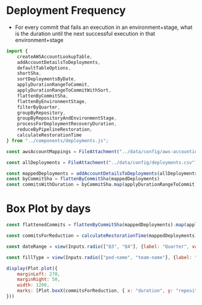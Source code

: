 # Deployment Frequency

<div class="tip grid-rowspan-2" label="Methodology">

- For every commit that fails an execution in an environment+stage, what is the duration until the next successful execution in that environment+stage

</div>

```js
import {
    createAWSAccountLookupTable,
    addAccountDetailsToDeployments,
    defaultTableOptions,
    shortSha,
    sortDeploymentsByDate,
    applyDurationRangeToCommit,
    applyDurationRangeToCommitWithSort,
    flattenByCommitSha,
    flattenByEnvironmentStage,
    filterByQuarter,
    groupByRepository,
    groupByRepositoryAndEnvironmentStage,
    processForDeploymentRecoveryDuration,
    reduceByPipelineRestoration,
    calculateRestorationTime
} from "../components/deployments.js";
```

```js
const awsAccountMappings = FileAttachment("../data/config/aws-accountid-config.json").json()
```

```js
const allDeployments = FileAttachment("../data/config/deployments.csv").csv();
```

```js
const mappedDeployments = addAccountDetailsToDeployments(allDeployments.filter(filterByQuarter(dateRange)), createAWSAccountLookupTable(awsAccountMappings))
const byCommitSha = flattenByCommitSha(mappedDeployments)
const commitsWithDuration = byCommitSha.map(applyDurationRangeToCommit)
```

# Box Plot by days

```js
const flattenedCommits = flattenByCommitSha(mappedDeployments).map(applyDurationRangeToCommitWithSort)
```

```js
const commitsForReduction = calculateRestorationTime(mappedDeployments)
```


```js
const dateRange = view(Inputs.radio(["Q3", "Q4"], {label: "Quarter", value:"Q4"}));
```

```js
const fillType = view(Inputs.radio(["pod-name", "team-name"], {label: "Color", value:"pod-name"}));
```

```js
display(Plot.plot({
    marginLeft: 270,
    marginRight: 50,
    width: 1200,
    marks: [Plot.boxX(commitsForReduction, { x: "duration", y: "repository", fill: fillType })]
}))

```
